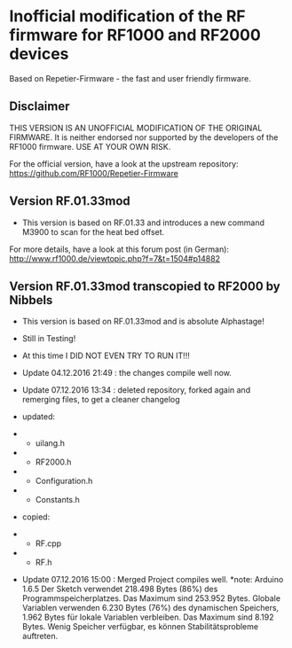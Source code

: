 # Inofficial modification of the RF firmware for RF1000 and RF2000 devices
Based on Repetier-Firmware - the fast and user friendly firmware.

## Disclaimer

THIS VERSION IS AN UNOFFICIAL MODIFICATION OF THE ORIGINAL FIRMWARE. It is neither endorsed nor
supported by the developers of the RF1000 firmware. USE AT YOUR OWN RISK.

For the official version, have a look at the upstream repository:
https://github.com/RF1000/Repetier-Firmware


## Version RF.01.33mod

* This version is based on RF.01.33 and introduces a new command M3900 to scan for the heat bed offset.

For more details, have a look at this forum post (in German):
http://www.rf1000.de/viewtopic.php?f=7&t=1504#p14882


## Version RF.01.33mod transcopied to RF2000 by Nibbels

* This version is based on RF.01.33mod and is absolute Alphastage! 
* Still in Testing! 
* At this time I DID NOT EVEN TRY TO RUN IT!!!
* Update 04.12.2016 21:49 : the changes compile well now.
* Update 07.12.2016 13:34 : deleted repository, forked again and remerging files, to get a cleaner changelog

* updated:
* - uilang.h
* - RF2000.h
* - Configuration.h
* - Constants.h
* copied:
* - RF.cpp
* - RF.h

* Update 07.12.2016 15:00 : Merged Project compiles well.
*note: Arduino 1.6.5
Der Sketch verwendet 218.498 Bytes (86%) des Programmspeicherplatzes. Das Maximum sind 253.952 Bytes.
Globale Variablen verwenden 6.230 Bytes (76%) des dynamischen Speichers, 1.962 Bytes für lokale Variablen verbleiben. Das Maximum sind 8.192 Bytes.
Wenig Speicher verfügbar, es können Stabilitätsprobleme auftreten.
